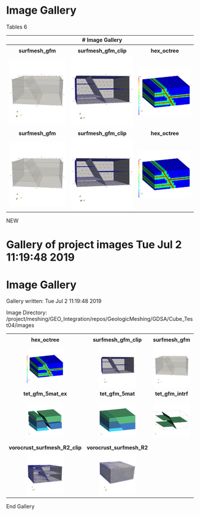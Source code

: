 # Image Gallery





Tables 6

| | # Image Gallery | |
| :---: | :---: | :---: |
| |  |  |
| **surfmesh_gfm** | **surfmesh_gfm_clip** | **hex_octree** |
|  <img width="200" src="surfmesh_gfm.png"> |  <img width="200" src="surfmesh_gfm_clip.png"> |  <img width="200" src="hex_octree.png"> |
| **surfmesh_gfm** | **surfmesh_gfm_clip** | **hex_octree** |
|  <img width="200" src="surfmesh_gfm.png"> |  <img width="200" src="surfmesh_gfm_clip.png"> |  <img width="200" src="hex_octree.png"> |


NEW

# Gallery of project images Tue Jul  2 11:19:48 2019
# Image Gallery 

Gallery written: Tue Jul  2 11:19:48 2019

Image Directory: /project/meshing/GEO_Integration/repos/GeologicMeshing/GDSA/Cube_Test04/images


|  |  |  |  |   | 
| :---: | :---: | :---: | :---: | :---:  | 
|  |  |  |  |   | 
|  **hex_octree** |  **surfmesh_gfm_clip** |  **surfmesh_gfm** |  **tet_delaunay_nodes** |  **tet_delaunay**  | 
| <img width="100" src="hex_octree.png"> | <img width="100" src="surfmesh_gfm_clip.png"> | <img width="100" src="surfmesh_gfm.png"> | <img width="100" src="tet_delaunay_nodes.png"> | <img width="100" src="tet_delaunay.png">  | 
|  **tet_gfm_5mat_ex** |  **tet_gfm_5mat** |  **tet_gfm_intrf** |  **vorocrust_surfmesh_R1_clip** |  **vorocrust_surfmesh_R1**  | 
| <img width="100" src="tet_gfm_5mat_ex.png"> | <img width="100" src="tet_gfm_5mat.png"> | <img width="100" src="tet_gfm_intrf.png"> | <img width="100" src="vorocrust_surfmesh_R1_clip.png"> | <img width="100" src="vorocrust_surfmesh_R1.png">  | 
|  **vorocrust_surfmesh_R2_clip** |  **vorocrust_surfmesh_R2**  | 
| <img width="100" src="vorocrust_surfmesh_R2_clip.png"> | <img width="100" src="vorocrust_surfmesh_R2.png">  | 


 End Gallery 

